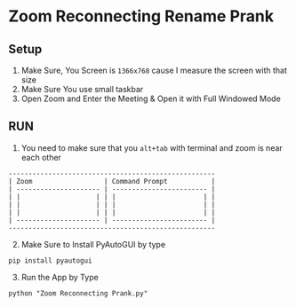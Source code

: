 # Zoom Reconnecting Rename Prank

## Setup
1. Make Sure, You Screen is `1366x768` cause I measure the screen with that size
2. Make Sure You use small taskbar
3. Open Zoom and Enter the Meeting & Open it with Full Windowed Mode

## RUN
1. You need to make sure that you `alt+tab` with terminal and zoom is near each other 
```
----------------------------------------------------
| Zoom                  | Command Prompt           |
| --------------------- | ------------------------ |
| |                   | | |                      | |
| |                   | | |                      | |
| |                   | | |                      | |
| --------------------- | ------------------------ |
----------------------------------------------------
```
2. Make Sure to Install PyAutoGUI by type
```
pip install pyautogui
```
3. Run the App by Type
```
python "Zoom Reconnecting Prank.py"
```
